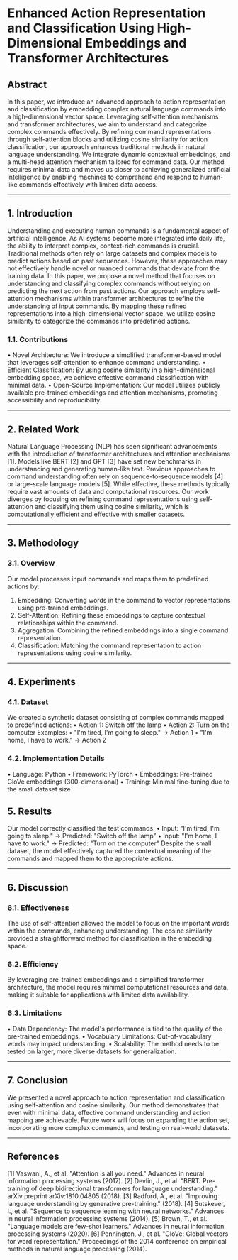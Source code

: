 # Enhanced Action Representation and Classification Using High-Dimensional Embeddings and Transformer Architectures

## Abstract
In this paper, we introduce an advanced approach to action representation and classification by embedding complex natural language commands into a high-dimensional vector space. Leveraging self-attention mechanisms and transformer architectures, we aim to understand and categorize complex commands effectively. By refining command representations through self-attention blocks and utilizing cosine similarity for action classification, our approach enhances traditional methods in natural language understanding. We integrate dynamic contextual embeddings, and a multi-head attention mechanism tailored for command data. Our method requires minimal data and moves us closer to achieving generalized artificial intelligence by enabling machines to comprehend and respond to human-like commands effectively with limited data access.
________________________________________
## 1. Introduction
Understanding and executing human commands is a fundamental aspect of artificial intelligence. As AI systems become more integrated into daily life, the ability to interpret complex, context-rich commands is crucial. Traditional methods often rely on large datasets and complex models to predict actions based on past sequences. However, these approaches may not effectively handle novel or nuanced commands that deviate from the training data.
In this paper, we propose a novel method that focuses on understanding and classifying complex commands without relying on predicting the next action from past actions. Our approach employs self-attention mechanisms within transformer architectures to refine the understanding of input commands. By mapping these refined representations into a high-dimensional vector space, we utilize cosine similarity to categorize the commands into predefined actions.
### 1.1. Contributions
•	Novel Architecture: We introduce a simplified transformer-based model that leverages self-attention to enhance command understanding.
•	Efficient Classification: By using cosine similarity in a high-dimensional embedding space, we achieve effective command classification with minimal data.
•	Open-Source Implementation: Our model utilizes publicly available pre-trained embeddings and attention mechanisms, promoting accessibility and reproducibility.
________________________________________
## 2. Related Work
Natural Language Processing (NLP) has seen significant advancements with the introduction of transformer architectures and attention mechanisms [1]. Models like BERT [2] and GPT [3] have set new benchmarks in understanding and generating human-like text.
Previous approaches to command understanding often rely on sequence-to-sequence models [4] or large-scale language models [5]. While effective, these methods typically require vast amounts of data and computational resources.
Our work diverges by focusing on refining command representations using self-attention and classifying them using cosine similarity, which is computationally efficient and effective with smaller datasets.
________________________________________
## 3. Methodology
### 3.1. Overview
Our model processes input commands and maps them to predefined actions by:
1.	Embedding: Converting words in the command to vector representations using pre-trained embeddings.
2.	Self-Attention: Refining these embeddings to capture contextual relationships within the command.
3.	Aggregation: Combining the refined embeddings into a single command representation.
4.	Classification: Matching the command representation to action representations using cosine similarity.
________________________________________
## 4. Experiments
### 4.1. Dataset
We created a synthetic dataset consisting of complex commands mapped to predefined actions:
•	Action 1: Switch off the lamp
•	Action 2: Turn on the computer
Examples:
•	"I'm tired, I'm going to sleep." → Action 1
•	"I'm home, I have to work." → Action 2
### 4.2. Implementation Details
•	Language: Python
•	Framework: PyTorch
•	Embeddings: Pre-trained GloVe embeddings (300-dimensional)
•	Training: Minimal fine-tuning due to the small dataset size
## 5. Results
Our model correctly classified the test commands:
•	Input: "I'm tired, I'm going to sleep." → Predicted: "Switch off the lamp"
•	Input: "I'm home, I have to work." → Predicted: "Turn on the computer"
Despite the small dataset, the model effectively captured the contextual meaning of the commands and mapped them to the appropriate actions.
________________________________________
## 6. Discussion
### 6.1. Effectiveness
The use of self-attention allowed the model to focus on the important words within the commands, enhancing understanding. The cosine similarity provided a straightforward method for classification in the embedding space.
### 6.2. Efficiency
By leveraging pre-trained embeddings and a simplified transformer architecture, the model requires minimal computational resources and data, making it suitable for applications with limited data availability.
### 6.3. Limitations
•	Data Dependency: The model's performance is tied to the quality of the pre-trained embeddings.
•	Vocabulary Limitations: Out-of-vocabulary words may impact understanding.
•	Scalability: The method needs to be tested on larger, more diverse datasets for generalization.
________________________________________
## 7. Conclusion
We presented a novel approach to action representation and classification using self-attention and cosine similarity. Our method demonstrates that even with minimal data, effective command understanding and action mapping are achievable. Future work will focus on expanding the action set, incorporating more complex commands, and testing on real-world datasets.
________________________________________
## References
[1] Vaswani, A., et al. "Attention is all you need." Advances in neural information processing systems (2017).
[2] Devlin, J., et al. "BERT: Pre-training of deep bidirectional transformers for language understanding." arXiv preprint arXiv:1810.04805 (2018).
[3] Radford, A., et al. "Improving language understanding by generative pre-training." (2018).
[4] Sutskever, I., et al. "Sequence to sequence learning with neural networks." Advances in neural information processing systems (2014).
[5] Brown, T., et al. "Language models are few-shot learners." Advances in neural information processing systems (2020).
[6] Pennington, J., et al. "GloVe: Global vectors for word representation." Proceedings of the 2014 conference on empirical methods in natural language processing (2014).
